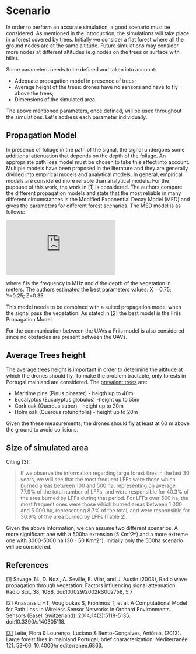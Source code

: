 # Scenario 

In order to perform an accurate simulation, a good scenario must be considered. As mentioned in the Introduction, the simulations will take place in a forest covered by trees. Initially we consider a flat forest where all the ground nodes are at the same altitude. Future simulations may consider more nodes at different altitudes (e.g.nodes on the trees or surface with hills). 

Some parameters needs to be defined and taken into account:

* Adequate propagation model in presence of trees;
* Average height of the trees: drones have no sensors and have to fly above the trees;
* Dimensions of the simulated area.

The above mentioned parameters, once defined, will be used throughout the simulations. Let's address each parameter individually.

## Propagation Model

In presence of foliage in the path of the signal, the signal undergoes some additional attenuation that depends on the depth of the foliage. An appropriate path loss model must be chosen to take this effect into account.
Multiple models have been proposed in the literature and they are generally divided into empirical models and analytical models. In general, empirical models are considered more reliable than analytical models. For the pupouse of this work, the work in [1] is considered. The authors compare the different propagation models and state that the most reliable in many different circumstances is the Modified Exponential Decay Model (MED) and gives the parameters for different forest scenarios. 
The MED model is as follows:

![img](http://latex.codecogs.com/svg.latex?PL%3DXf%5EYd%5EZ)

where _f_ is the frequency in MHz and _d_ the depth of the vegetation in meters. The authors estimated the best parameters values: X = 0.75; Y=0.25; Z=0.35.

This model needs to be combined with a suited propagation model when the signal pass the vegetation. As stated in [2] the best model is the Friis Propagation Model.

For the communication between the UAVs a Friis model is also considered since no obstacles are present between the UAVs.

## Average Trees height

The average trees height is important in order to determine the altitude at which the drones should fly. To make the problem tractable, only forests in Portugal mainland are considered.
The [prevalent trees](http://ypef.eu/flora_fauna_p) are:

* Maritime pine (Pinus pinaster) - heigth up to 40m
* Eucalyptus (Eucalyptus globulus) -height up to 55m
* Cork oak (Quercus suber) - height up to 20m
* Holm oak (Quercus rotundifolia) - height up to 20m

Given the these measurements, the drones should fly at least at 60 m above the ground to avoid collisions.

## Size of simulated area

Citing [3]:

>If we observe the information regarding large forest fires in the last 30 years, we will see that the most frequent LFFs were those which burned areas between 100 and 500 ha, representing on average 77.9% of the total number of LFFs, and were responsible for 40.3% of the area burned by LFFs during that period. For LFFs over 500 ha, the most frequent ones were those which burned areas between 1 000 and 5 000 ha, representing 8.7% of the total, and were responsible for 30.9% of the area burned by LFFs (Table 2). 

Given the above information, we can assume two different scenarios. A more significant one with a 500ha extension (5 Km^2^) and a more extreme one with 3000-5000 ha (30 - 50 Km^2^). Initially only the 500ha scenario will be considered.

## References

[1] Savage, N., D. Ndzi, A. Seville, E. Vilar, and J. Austin (2003), Radio wave propagation through vegetation: Factors influencing signal attenuation, Radio Sci., 38, 1088, doi:10.1029/2002RS002758, 5.7

[2]  Anastassiu HT, Vougioukas S, Fronimos T, et al. A Computational Model for Path Loss in Wireless Sensor Networks in Orchard Environments. Sensors (Basel, Switzerland). 2014;14(3):5118-5135. doi:10.3390/s140305118.

[[3]](http://journals.openedition.org/mediterranee/6863) Leite, Flora & Lourenço, Luciano & Bento-Gonçalves, António. (2013). Large forest fires in mainland Portugal, brief characterization. Méditerranée. 121. 53-66. 10.4000/mediterranee.6863.
